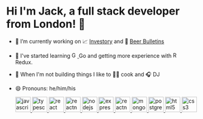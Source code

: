 # Hi I'm Jack, a full stack developer from London! 👋

- 🔭 I’m currently working on 📈 [Investory](https://github.com/otanriverdi/investory) and 🍺 [Beer Bulletins](https://github.com/Jackelus/beer-bulletins)
- 🌱 I've started learning <a href="https://golang.org/" target="_blank"> <img src="https://devicons.github.io/devicon/devicon.git/icons/go/go-original.svg" alt="Go" width="15" height="15"/> </a> Go and getting more experience with  <a href="https://redux.js.org/" target="_blank"> <img src="https://devicons.github.io/devicon/devicon.git/icons/redux/redux-original.svg" alt="Redux" width="15" height="15"/> </a> Redux.
- 🙌 When I'm not building things I like to 👨‍🍳 cook and 🎧 DJ 
- 😄 Pronouns: he/him/his

  <a href="https://developer.mozilla.org/en-US/docs/Web/JavaScript" target="_blank"> <img src="https://devicons.github.io/devicon/devicon.git/icons/javascript/javascript-original.svg" alt="javascript" width="40" height="40"/> </a>  <a href="https://www.typescriptlang.org/" target="_blank"> <img src="https://devicons.github.io/devicon/devicon.git/icons/typescript/typescript-original.svg" alt="typescript" width="40" height="40"/> </a>   <a href="https://reactjs.org/" target="_blank"> <img src="https://devicons.github.io/devicon/devicon.git/icons/react/react-original-wordmark.svg" alt="react" width="40" height="40"/> </a>  <a href="https://reactnative.dev/" target="_blank"> <img src="https://reactnative.dev/img/header_logo.svg" alt="reactnative" width="40" height="40"/> </a>  <a href="https://nodejs.org" target="_blank"> <img src="https://devicons.github.io/devicon/devicon.git/icons/nodejs/nodejs-original-wordmark.svg" alt="nodejs" width="40" height="40"/> </a> <a href="https://expressjs.com" target="_blank"> <img src="https://devicons.github.io/devicon/devicon.git/icons/express/express-original-wordmark.svg" alt="express" width="40" height="40"/> </a> <a href="https://graphql.org/" target="_blank"> <img src="https://raw.githubusercontent.com/prplx/svg-logos/master/svg/graphql.svg" alt="reactnative" width="40" height="40"/> </a> <a href="https://www.mongodb.com/" target="_blank"> <img src="https://devicons.github.io/devicon/devicon.git/icons/mongodb/mongodb-original-wordmark.svg" alt="mongodb" width="40" height="40"/> </a>  <a href="https://www.postgresql.org" target="_blank"> <img src="https://devicons.github.io/devicon/devicon.git/icons/postgresql/postgresql-original-wordmark.svg" alt="postgresql" width="40" height="40"/> </a>  <a href="https://www.w3.org/html/" target="_blank"> <img src="https://devicons.github.io/devicon/devicon.git/icons/html5/html5-original-wordmark.svg" alt="html5" width="40" height="40"/> </a>  <a href="https://www.w3schools.com/css/" target="_blank"> <img src="https://devicons.github.io/devicon/devicon.git/icons/css3/css3-original-wordmark.svg" alt="css3" width="40" height="40"/> </a>   

